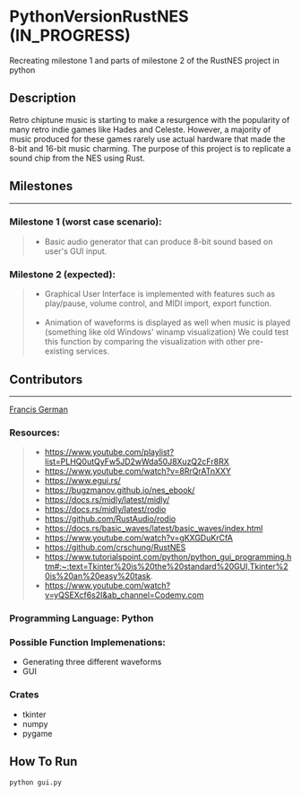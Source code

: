 # PythonVersionRustNES (IN_PROGRESS)
Recreating milestone 1 and parts of milestone 2 of the RustNES project in python

## Description
Retro chiptune music is starting to make a resurgence with the popularity of many retro indie games like Hades and Celeste. However, a majority of music produced for these games rarely use actual hardware that made the 8-bit and 16-bit music charming. The purpose of this project is to replicate a sound chip from the NES using Rust. 

## Milestones
---
### Milestone 1 (worst case scenario):
>* Basic audio generator that can produce 8-bit sound based on user's GUI input.

### Milestone 2 (expected):
>* Graphical User Interface is implemented with features such as play/pause, volume control, and MIDI import, export function.<br /><br />
>* Animation of waveforms is displayed as well when music is played (something like old Windows' winamp visualization)
We could test this function by comparing the visualization with other pre-existing services.

## Contributors
---
 [Francis German](francisgerman70)


### Resources:
>* https://www.youtube.com/playlist?list=PLHQ0utQyFw5JD2wWda50J8XuzQ2cFr8RX
>* https://www.youtube.com/watch?v=8RrQrATnXXY
>* https://www.egui.rs/
>* https://bugzmanov.github.io/nes_ebook/
>* https://docs.rs/midly/latest/midly/
>* https://docs.rs/midly/latest/rodio
>* https://github.com/RustAudio/rodio
>* https://docs.rs/basic_waves/latest/basic_waves/index.html
>* https://www.youtube.com/watch?v=gKXGDuKrCfA
>* https://github.com/crschung/RustNES
>* https://www.tutorialspoint.com/python/python_gui_programming.htm#:~:text=Tkinter%20is%20the%20standard%20GUI,Tkinter%20is%20an%20easy%20task.
>* https://www.youtube.com/watch?v=yQSEXcf6s2I&ab_channel=Codemy.com

### Programming Language: Python

### Possible Function Implemenations:
* Generating three different waveforms
* GUI

### Crates
* tkinter
* numpy
* pygame

## How To Run
```
python gui.py
```